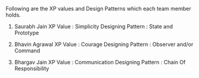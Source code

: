 Following are the XP values and Design Patterns which each team member holds.


1. Saurabh Jain 
	XP Value : Simplicity
	Designing Pattern : State and Prototype
		
2. Bhavin Agrawal 
	XP Value : Courage
	Designing Pattern : Observer and/or Command

3. Bhargav Jain	
	XP Value : Communication
	Designing Pattern : Chain Of Responsibility
